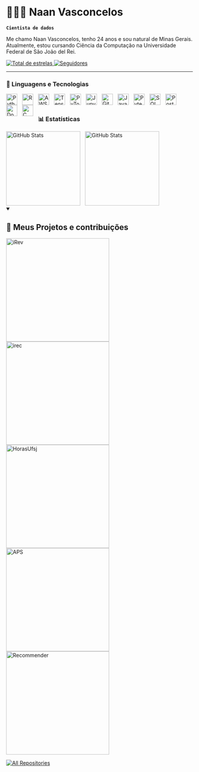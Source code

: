 # 👨🏻‍💻 Naan Vasconcelos

**`Cientista de dados`**

Me chamo Naan Vasconcelos, tenho 24 anos e sou natural de Minas Gerais. Atualmente, estou cursando Ciência da Computação na Universidade Federal de São João del Rei.

<p align="left">
       <a href="https://github.com/NaanVas?tab=repositories&sort=stargazers">
        <img 
            alt="Total de estrelas" 
            title="Total de estrelas GitHub" 
            src="https://custom-icon-badges.demolab.com/github/stars/NaanVas?color=55960c&style=for-the-badge&labelColor=488207&logo=star&label=estrelas"
        />
    </a>
    <a href="https://github.com/NaanVas?tab=followers">
        <img 
            alt="Seguidores" 
            title="Me siga no GitHub" 
            src="https://custom-icon-badges.demolab.com/github/followers/NaanVas?color=236ad3&labelColor=1155ba&style=for-the-badge&logo=github&label=Seguidores&logoColor=white"
        />
    </a>
</p>

---

### 🤖 Linguagens e Tecnologias

<img 
    align="left" 
    alt="Python" 
    title="Python"
    width="30px" 
    style="padding-right: 10px;" 
    src="https://cdn.jsdelivr.net/gh/devicons/devicon@latest/icons/python/python-original.svg" 
/>
<img 
    align="left" 
    alt="R" 
    title="R"
    width="30px" 
    style="padding-right: 10px;" 
    src="https://cdn.jsdelivr.net/gh/devicons/devicon@latest/icons/r/r-original.svg"     
/>
<img 
    align="left" 
    alt="AWS" 
    title="AWS"
    width="30px" 
    style="padding-right: 10px;" 
    src="https://cdn.jsdelivr.net/gh/devicons/devicon@latest/icons/amazonwebservices/amazonwebservices-plain-wordmark.svg"
/>
<img 
    align="left" 
    alt="TensorFlow" 
    title="TensorFlow"
    width="30px" 
    style="padding-right: 10px;" 
    src="https://cdn.jsdelivr.net/gh/devicons/devicon@latest/icons/tensorflow/tensorflow-original.svg"    
/>
<img 
    align="left" 
    alt="PyTorch" 
    title="PyTorch"
    width="30px" 
    style="padding-right: 10px;" 
    src="https://cdn.jsdelivr.net/gh/devicons/devicon@latest/icons/pytorch/pytorch-original.svg"       
/>
<img 
    align="left" 
    alt="Jupyter" 
    title="Jupyter"
    width="30px" 
    style="padding-right: 10px;" 
    src="https://cdn.jsdelivr.net/gh/devicons/devicon@latest/icons/jupyter/jupyter-original.svg"         
/>
<img 
    align="left" 
    alt="Git" 
    title="Git"
    width="30px" 
    style="padding-right: 10px;" 
    src="https://cdn.jsdelivr.net/gh/devicons/devicon@latest/icons/git/git-original.svg" 
/>
<img 
    align="left" 
    alt="JavaScript" 
    title="JavaScript"
    width="30px" 
    style="padding-right: 10px;" 
    src="https://cdn.jsdelivr.net/gh/devicons/devicon@latest/icons/javascript/javascript-original.svg" 
/>
<img 
    align="left" 
    alt="Pytest" 
    title="Pytest"
    width="30px" 
    style="padding-right: 10px;" 
    src="https://cdn.jsdelivr.net/gh/devicons/devicon@latest/icons/pytest/pytest-plain-wordmark.svg"
/>

<img 
    align="left"
    alt="SQL"
    title="SQL"
    width="30px"
    style="padding-right: 10px;" 
    src="https://cdn.jsdelivr.net/gh/devicons/devicon@latest/icons/azuresqldatabase/azuresqldatabase-original.svg" 
/>
<img 
    align="left"
    alt="PostgreSQL"
    title="PostgreSQL"
    width="30px"
    style="padding-right: 10px;" 
    src="https://cdn.jsdelivr.net/gh/devicons/devicon@latest/icons/postgresql/postgresql-original.svg"   
/>

<img 
    align="left"
    alt="Docker"
    title="Docker"
    width="30px"
    style="padding-right: 10px;" 
    src="https://cdn.jsdelivr.net/gh/devicons/devicon@latest/icons/docker/docker-original.svg"     
/>
<img 
    align="left"
    alt="C"
    title="C"
    width="30px"
    style="padding-right: 10px;" 
    src="https://cdn.jsdelivr.net/gh/devicons/devicon@latest/icons/c/c-original.svg"      
/>

<br/>
<br/>

### 📊 Estatísticas

<p>
  <img 
    align="left" 
    alt="GitHub Stats" 
    height="200" 
    style="padding-right: 10px;" 
    src="https://github-readme-stats.vercel.app/api?username=NaanVas&show_icons=true&theme=dark&include_all_commits=true&locale=pt-br" 
  />

<img 
      align="left" 
      alt="GitHub Stats" 
      height="200" 
      src="https://github-readme-stats.vercel.app/api/top-langs/?username=NaanVas&theme=dark&layout=compact&custom_title=Tecnologias&langs_count=9" 
  />
</p>


<br style="clear: both;" />

<details open style="clear: both;">
  <summary><h2>📘 Meus Projetos e contribuições</h2></summary>

  <p align="left">
    <a href="https://github.com/guibitten03/iRev.git"><img width="278" src="https://denvercoder1-github-readme-stats.vercel.app/api/pin/?username=guibitten03&repo=iRev&theme=dark&hide_border=trueshow_icons=false" alt="iRev"></a>
    <a href="https://github.com/NaanVas/irec.git"><img width="278" src="https://denvercoder1-github-readme-stats.vercel.app/api/pin/?username=NaanVas&repo=irec&theme=dark&hide_border=trueshow_icons=false" alt="irec"></a>
    <a href="https://github.com/henriquedalga/horas-ufsj.git"><img width="278" src="https://denvercoder1-github-readme-stats.vercel.app/api/pin/?username=henriquedalga&repo=horas-ufsj&theme=dark&hide_border=trueshow_icons=false" alt="HorasUfsj"></a>
    <a href="https://github.com/NaanVas/APS.git"><img width="278" src="https://denvercoder1-github-readme-stats.vercel.app/api/pin/?username=NaanVas&repo=APS&theme=dark&hide_border=trueshow_icons=false" alt="APS"></a>
    <a href="https://github.com/NaanVas/Recommender.git"><img width="278" src="https://denvercoder1-github-readme-stats.vercel.app/api/pin/?username=NaanVas&repo=Recommender&theme=dark&hide_border=trueshow_icons=false" alt="Recommender"></a>
   </p>   
  <a href="https://github.com/NaanVas?tab=repositories&sort=stargazers"><img alt="All Repositories" title="All Repositories" src="https://custom-icon-badges.demolab.com/badge/-Clique%20Aqui%20Para%20Ver%20Todos%20Meus%20Repositórios-1F222E?style=for-the-badge&logoColor=white&logo=repo"/></a>   
</details>

